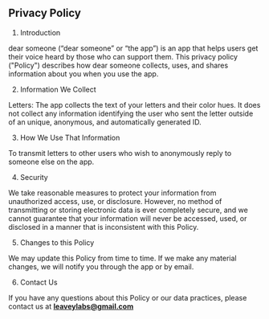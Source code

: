 ## Privacy Policy

1. Introduction

dear someone (“dear someone” or “the app”) is an app that helps users get their voice heard by those who can support them. This privacy policy ("Policy") describes how dear someone collects, uses, and shares information about you when you use the app.

2. Information We Collect

Letters: The app collects the text of your letters and their color hues. It does not collect any information identifying the user who sent the letter outside of an unique, anonymous, and automatically generated ID.

3. How We Use That Information

To transmit letters to other users who wish to anonymously reply to someone else on the app.

4. Security

We take reasonable measures to protect your information from unauthorized access, use, or disclosure. However, no method of transmitting or storing electronic data is ever completely secure, and we cannot guarantee that your information will never be accessed, used, or disclosed in a manner that is inconsistent with this Policy.

5. Changes to this Policy

We may update this Policy from time to time. If we make any material changes, we will notify you through the app or by email.

6. Contact Us

If you have any questions about this Policy or our data practices, please contact us at **[leaveylabs@gmail.com](mailto:leaveylabs@gmail.com)**